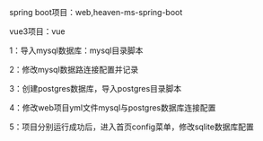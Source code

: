 spring boot项目：web,heaven-ms-spring-boot

vue3项目：vue

1：导入mysql数据库：mysql目录脚本

2：修改mysql数据路连接配置并记录

3：创建postgres数据库，导入postgres目录脚本

4：修改web项目yml文件mysql与postgres数据库连接配置

5：项目分别运行成功后，进入首页config菜单，修改sqlite数据库配置
